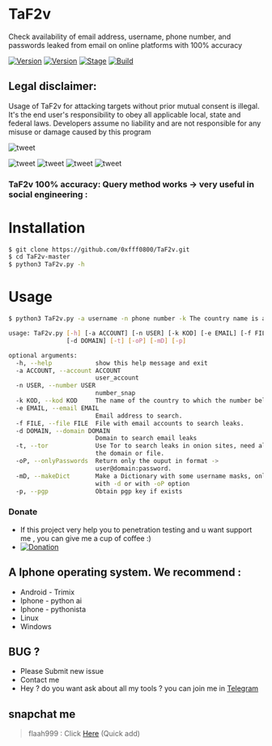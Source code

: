 # TaF2v
Check availability of email address, username, phone number, and passwords leaked from email on online platforms with 100% accuracy


[![Version](https://img.shields.io/badge/Brutesploit-1.1.0-brightgreen.svg?maxAge=259200)]()
[![Version](https://img.shields.io/badge/Codename-Pretty-red.svg?maxAge=259200)]()
[![Stage](https://img.shields.io/badge/Release-Stable-brightgreen.svg)]()
[![Build](https://img.shields.io/badge/Supported_OS-Linux-orange.svg)]()

## Legal disclaimer:

Usage of TaF2v for attacking targets without prior mutual consent is illegal. It's the end user's responsibility to obey all applicable local, state and federal laws. Developers assume no liability and are not responsible for any misuse or damage caused by this program 


![tweet](https://www.up4.cc/2020-09/159916175096711.jpeg)

![tweet](https://www.up4.cc/2020-09/159916175103692.png)
![tweet](https://www.up4.cc/2020-09/159916175117873.jpeg)
![tweet](https://www.up4.cc/2020-09/159916175120894.png)
![tweet](https://www.up4.cc/2020-09/15991617513245.png)

### TaF2v 100% accuracy: Query method works -> very useful in social engineering : 

# Installation
```bash
$ git clone https://github.com/0xfff0800/TaF2v.git
$ cd TaF2v-master
$ python3 TaF2v.py -h
```

# Usage
```bash
$ python3 TaF2v.py -a username -n phone number -k The country name is an abbreviation like Saudi Arabia > SA -e email

usage: TaF2v.py [-h] [-a ACCOUNT] [-n USER] [-k KOD] [-e EMAIL] [-f FILE]
                [-d DOMAIN] [-t] [-oP] [-mD] [-p]

optional arguments:
  -h, --help            show this help message and exit
  -a ACCOUNT, --account ACCOUNT
                        user_account
  -n USER, --number USER
                        number_snap
  -k KOD, --kod KOD     The name of the country to which the number belongs
  -e EMAIL, --email EMAIL
                        Email address to search.
  -f FILE, --file FILE  File with email accounts to search leaks.
  -d DOMAIN, --domain DOMAIN
                        Domain to search email leaks
  -t, --tor             Use Tor to search leaks in onion sites, need also set
                        the domain or file.
  -oP, --onlyPasswords  Return only the ouput in format ->
                        user@domain:password.
  -mD, --makeDict       Make a Dictionary with some username masks, only works
                        with -d or with -oP option
  -p, --pgp             Obtain pgp key if exists

```


### Donate
- If this project very help you to penetration testing  and u want support me , you can give me a cup of coffee :)
- [![Donation](https://img.shields.io/badge/bitcoin-donate-yellow.svg)](https://www.up-00.com/i/00176/4gu5yi4fwmgt.jpg)

## A Iphone operating system. We recommend :
- Android - Trimix
- Iphone - python ai 
- Iphone - pythonista
- Linux 
- Windows 

## BUG ? 
- Please Submit new issue 
- Contact me
- Hey ? do you want ask about all my tools ? you can join me in [Telegram](https://T.me/flaah999)


 ## snapchat me
 > flaah999 : Click [Here](https://www.snapchat.com/add/flaah999) (Quick add)
 
 

